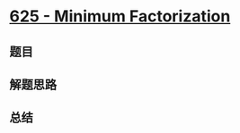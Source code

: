 # [625 - Minimum Factorization](https://leetcode.com/problems/minimum-factorization/)

## 题目


## 解题思路


## 总结


